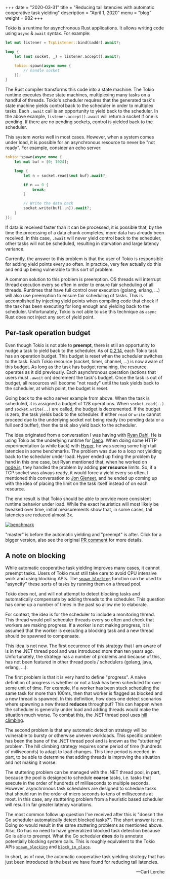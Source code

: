 +++
date = "2020-03-31"
title = "Reducing tail latencies with automatic cooperative task yielding"
description = "April 1, 2020"
menu = "blog"
weight = 982
+++

Tokio is a runtime for asynchronous Rust applications. It allows writing code
using `async` & `await` syntax. For example:

```rust
let mut listener = TcpListener::bind(&addr).await?;

loop {
    let (mut socket, _) = listener.accept().await?;

    tokio::spawn(async move {
        // handle socket
    });
}
```

The Rust compiler transforms this code into a state machine. The Tokio runtime
executes these state machines, multiplexing many tasks on a handful of threads.
Tokio's scheduler requires that the generated task's state machine yields control
back to the scheduler in order to multiplex tasks. Each `.await` call is an
opportunity to yield back to the scheduler. In the above example,
`listener.accept().await` will return a socket if one is pending. If there are
no pending sockets, control is yielded back to the scheduler.

This system works well in most cases. However, when a system comes under load,
it is possible for an asynchronous resource to never be "not ready". For
example, consider an echo server:

```rust
tokio::spawn(async move {
    let mut buf = [0; 1024];

    loop {
        let n = socket.read(&mut buf).await?;

        if n == 0 {
            break;
        }

        // Write the data back
        socket.write(buf[..n]).await?;
    }
});
```

If data is received faster than it can be processed, it is possible that, by the
time the processing of a data chunk completes, more data has already been
received. In this case, `.await` will never yield control back to the scheduler,
other tasks will not be scheduled, resulting in starvation and large latency
variance.

Currently, the answer to this problem is that the user of Tokio is responsible
for adding yield points every so often. In practice, very few actually do this
and end up being vulnerable to this sort of problem.

A common solution to this problem is preemption. OS threads will interrupt
thread execution every so often in order to ensure fair scheduling of all
threads. Runtimes that have full control over execution (golang, erlang, ...)
will also use preemption to ensure fair scheduling of tasks. This is
accomplished by injecting yield points when compiling code that check if the
task has been executing for long enough and yielding back to the scheduler.
Unfortunately, Tokio is not able to use this technique as `async` Rust does not
inject any sort of yield point.

## Per-task operation budget

Even though Tokio is not able to **preempt**, there is still an opportunity to
nudge a task to yield back to the scheduler. As of [0.2.14], each Tokio task has
an operation budget. This budget is reset when the scheduler switches to the
task. Each Tokio resource (socket, timer, channel, ...) is now aware of this
budget. As long as the task has budget remaining, the resource operates as it did
previously. Each asynchronous operation (actions that users must `.await` on)
decrement the task's budget. Once the task is out of budget, all resources will
become "not ready" until the task yields back to the scheduler, at which point,
the budget is reset.

Going back to the echo server example from above. When the task is scheduled, it
is assigned a budget of 128 operations. When `socket.read(..)` and
`socket.write(..)` are called, the budget is decremented. If the budget is zero,
the task yields back to the scheduler. If either `read` or `write` cannot
proceed due to the underlying socket not being ready (no pending data or a full
send buffer), then the task also yield back to the scheduler.

The idea originated from a conversation I was having with [Ryan Dahl][ry]. He is
using Tokio as the underlying runtime for [Deno][deno]. When doing some HTTP
experimentation (a while back) with [Hyper], he was seeing some high tail
latencies in some benchmarks. The problem was due to a loop not yielding back to
the scheduler under load. Hyper ended up fixing the problem by hand in this one
case, but Ryan mentioned that, when he worked on [node.js][node], they handled
the problem by adding **per resource** limits. So, if a TCP socket was always
ready, it would force a yield every so often. I mentioned this conversation to
[Jon Gjenset][jonhoo], and he ended up coming up with the idea of placing the
limit on the task itself instead of on each resource.

The end result is that Tokio should be able to provide more consistent runtime
behavior under load. While the exact heuristics will most likely be tweaked over
time, initial measurements show that, in some cases, tail latencies are reduced
almost 3x.

[![benchmark](https://user-images.githubusercontent.com/176295/73222456-4a103300-4131-11ea-9131-4e437ecb9a04.png)](https://user-images.githubusercontent.com/176295/73222456-4a103300-4131-11ea-9131-4e437ecb9a04.png)

"master" is before the automatic yielding and "preempt" is after. Click for a
bigger version, also see the original [PR comment][pr] for more details.

## A note on blocking

While automatic cooperative task yielding improves many cases, it cannot preempt
tasks. Users of Tokio must still take care to avoid CPU intensive work and using
blocking APIs. The [`spawn_blocking`][spawn_blocking] function can be used to
"asyncify" these sorts of tasks by running them on a thread pool.

Tokio does not, and will not attempt to detect blocking tasks and automatically
compensate by adding threads to the scheduler. This question has come up a
number of times in the past so allow me to elaborate.

For context, the idea is for the scheduler to include a monitoring thread. This
thread would poll scheduler threads every so often and check that workers are
making progress. If a worker is not making progress, it is assumed that the
worker is executing a blocking task and a new thread should be spawned to
compensate.

This idea is not new. The first occurence of this strategy that I am aware of is
in the .NET thread pool and was introduced more than ten years ago.
Unfortunately, the strategy has a number of problems and because of this, has
not been featured in other thread pools / schedulers (golang, java, erlang,
...).

The first problem is that it is very hard to define "progress". A naive
definition of progress is whether or not a task has been scheduled for over some
unit of time. For example, if a worker has been stuck scheduling the same task
for more than 100ms, then that worker is flagged as blocked and a new thread is
spawned. In this definition, how does one detect scenarios where spawning a new
thread **reduces** throughput? This can happen when the scheduler is generally
under load and adding threads would make the situation much worse. To combat
this, the .NET thread pool uses [hill climbing][hill].

The second problem is that any automatic detection strategy will be vulnerable
to bursty or otherwise uneven workloads. This specific problem has been the bane
of the .NET thread pool and is known as the "stuttering" problem. The hill
climbing strategy requires some period of time (hundreds of milliseconds) to
adapt to load changes. This time period is needed, in part, to be able to
determine that adding threads is improving the situation and not making it
worse.

The stuttering problem can be managed with the .NET thread pool, in part,
because the pool is designed to schedule **coarse** tasks, i.e. tasks that
execute in the order of hundreds of milliseconds to multiple seconds. However,
asynchronous task schedulers are designed to schedule tasks that should run in
the order of micro seconds to tens of milliseconds at most. In this case, any
stutttering problem from a heuristic based scheduler will result in far greater
latency variations.

The most common follow up question I've received after this is "doesn't the Go
scheduler automatically detect blocked tasks?". The short answer is: no. Doing
so would result in the same stuttering problems as mentioned above. Also, Go has
no need to have generalized blocked task detection because Go is able to
preempt. What the Go scheduler **does** do is annotate potentially blocking
system calls. This is roughly equivalent to the Tokio APIs
[`spawn_blocking`][spawn_blocking] and [`block_in_place`][block_in_place].

In short, as of now, the automatic cooperative task yielding strategy that has
just been introduced is the best we have found for reducing tail latencies.

<div style="text-align:right">&mdash;Carl Lerche</div>


[0.2.14]: #
[ry]: https://github.com/ry
[deno]: https://github.com/denoland/deno
[Hyper]: github.com/hyperium/hyper/
[node]: https://nodejs.org
[jonhoo]: https://github.com/jonhoo/
[pr]: https://github.com/tokio-rs/tokio/pull/2160#issuecomment-579004856
[spawn_blocking]: https://docs.rs/tokio/0.2/tokio/task/fn.spawn_blocking.html
[block_in_place]: https://docs.rs/tokio/0.2/tokio/task/fn.block_in_place.html
[hill]: https://en.wikipedia.org/wiki/Hill_climbing
